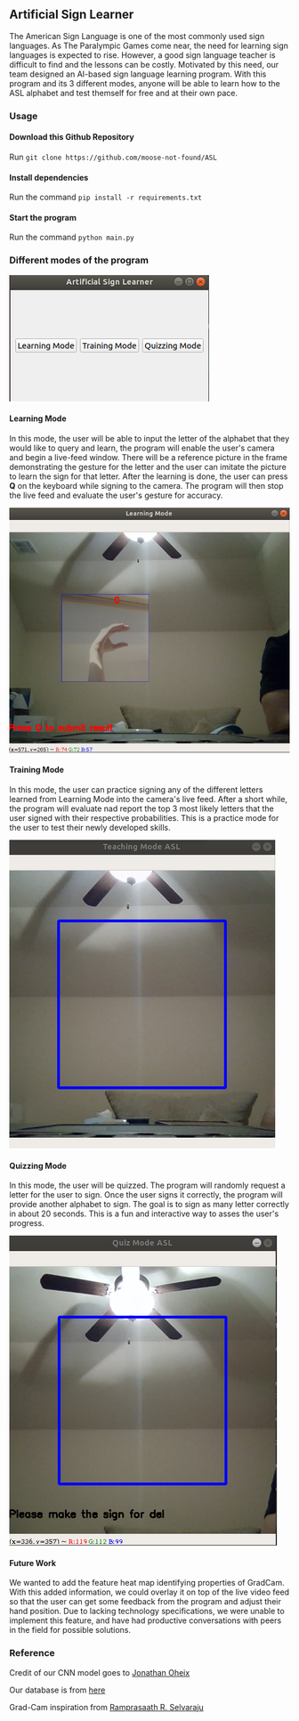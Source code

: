 ## Artificial Sign Learner
The American Sign Language is one of the most commonly used sign languages. As The Paralympic Games come near, the need for learning sign languages is expected to rise. However, a good sign language teacher is difficult to find and the lessons can be costly. Motivated by this need, our team designed an AI-based sign language learning program. With this program and its 3 different modes, anyone will be able to learn how to the ASL alphabet and test themself for free and at their own pace.

### Usage

#### Download this Github Repository
Run `git clone https://github.com/moose-not-found/ASL`


#### Install dependencies
Run the command `pip install -r requirements.txt`


#### Start the program
Run the command `python main.py`


### Different modes of the program
<img src="pictures/main_page.png"></div>

#### Learning Mode
In this mode, the user will be able to input the letter of the alphabet that they would like to query and learn, the program will enable the user's camera and begin a live-feed window. There will be a reference picture in the frame demonstrating the gesture for the letter and the user can imitate the picture to learn the sign for that letter. After the learning is done, the user can press <b>Q</b> on the keyboard while signing to the camera. The program will then stop the live feed and evaluate the user's gesture for accuracy.

<img src="pictures/learning_mode.png"></div>

#### Training Mode
In this mode, the user can practice signing any of the different letters learned from Learning Mode into the camera's live feed. After a short while, the program will evaluate nad report the top 3 most likely letters that the user signed with their respective probabilities. This is a practice mode for the user to test their newly developed skills.

<img src="pictures/training_mode.png"></div>

#### Quizzing Mode
In this mode, the user will be quizzed. The program will randomly request a letter for the user to sign. Once the user signs it correctly, the program will provide another alphabet to sign. The goal is to sign as many letter correctly in about 20 seconds. This is a fun and interactive way to asses the user's progress.

<img src="pictures/Quiz_mode.png"></div>


#### Future Work
We wanted to add the feature heat map identifying properties of GradCam. With this added information, we could overlay it on top of the live video feed so that the user can get some feedback from the program and adjust their hand position. Due to lacking technology specifications, we were unable to implement this feature, and have had productive conversations with peers in the field for possible solutions.

### Reference
Credit of our CNN model goes to <a href="https://github.com/jonathanoheix/Real-Time-Face-Expression-Recognition">Jonathan Oheix</a>

Our database is from <a href=https://www.kaggle.com/grassknoted/asl-alphabet>here</a>

Grad-Cam inspiration from <a href=https://github.com/ramprs/grad-cam>Ramprasaath R. Selvaraju</a>
